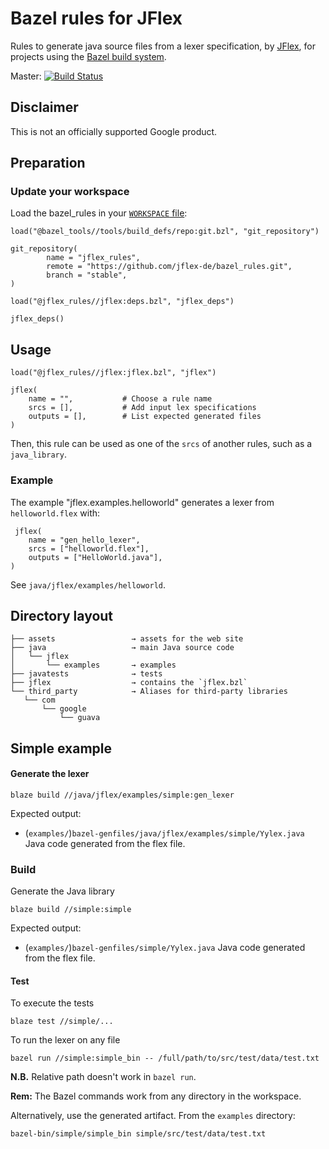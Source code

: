 # Bazel rules for JFlex

Rules to generate java source files from a lexer specification, by [JFlex][gh-jflex],
for projects using the [Bazel build system][bazel].

Master: [![Build Status](https://api.cirrus-ci.com/github/jflex-de/bazel_rules.svg)](https://cirrus-ci.com/github/jflex-de/bazel_rules)

## Disclaimer

This is not an officially supported Google product.

## Preparation
### Update your workspace

Load the bazel_rules in your [`WORKSPACE` file][be_workspace]:

    load("@bazel_tools//tools/build_defs/repo:git.bzl", "git_repository")

    git_repository(
            name = "jflex_rules",
            remote = "https://github.com/jflex-de/bazel_rules.git",
            branch = "stable",
    )

    load("@jflex_rules//jflex:deps.bzl", "jflex_deps")

    jflex_deps()


## Usage

    load("@jflex_rules//jflex:jflex.bzl", "jflex")

    jflex(
        name = "",           # Choose a rule name
        srcs = [],           # Add input lex specifications
        outputs = [],        # List expected generated files
    )

Then, this rule can be used as one of the `srcs` of another rules, such as a `java_library`.

### Example

The example "jflex.examples.helloworld" generates a lexer from `helloworld.flex` with:
 
     jflex(
        name = "gen_hello_lexer",
        srcs = ["helloworld.flex"],
        outputs = ["HelloWorld.java"],
    )
 
See `java/jflex/examples/helloworld`.
 
## Directory layout
 ```
├── assets                 → assets for the web site
├── java                   → main Java source code
│   └── jflex
│       └── examples       → examples
├── javatests              → tests
├── jflex                  → contains the `jflex.bzl`
└── third_party            → Aliases for third-party libraries
    └── com
        └── google
            └── guava
```

## Simple example

#### Generate the lexer

    blaze build //java/jflex/examples/simple:gen_lexer

Expected output:

* (`examples/`)`bazel-genfiles/java/jflex/examples/simple/Yylex.java` Java code generated from the flex file.

### Build

Generate the Java library

    blaze build //simple:simple

Expected output:

* (`examples/`)`bazel-genfiles/simple/Yylex.java` Java code generated from the flex file.


#### Test 

To execute the tests

    blaze test //simple/...

To run the lexer on any file

    bazel run //simple:simple_bin -- /full/path/to/src/test/data/test.txt
    
**N.B.** Relative path doesn't work in `bazel run`.

**Rem:** The Bazel commands work from any directory in the workspace.

Alternatively, use the generated artifact. From the `examples` directory:

    bazel-bin/simple/simple_bin simple/src/test/data/test.txt
    


[bazel]: http://bazel.build/
[gh-jflex]: https://github.com/jflex-de/jflex
[be_maven_jar]: https://docs.bazel.build/versions/master/be/workspace.html#maven_jar
[be_workspace]: https://docs.bazel.build/versions/master/tutorial/java.html#set-up-the-workspace 
